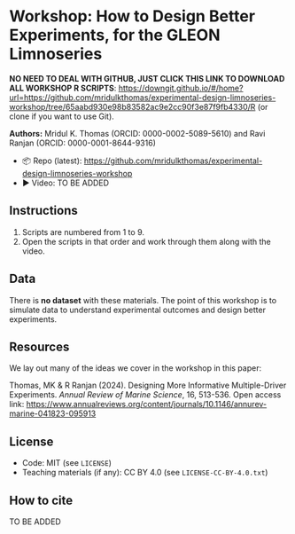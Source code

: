 # Workshop: How to Design Better Experiments, for the GLEON Limnoseries

**NO NEED TO DEAL WITH GITHUB, JUST CLICK THIS LINK TO DOWNLOAD ALL WORKSHOP R SCRIPTS**: https://downgit.github.io/#/home?url=https://github.com/mridulkthomas/experimental-design-limnoseries-workshop/tree/65aabd930e98b83582ac9e2cc90f3e87f9fb4330/R (or clone if you want to use Git).


**Authors:** Mridul K. Thomas (ORCID: 0000-0002-5089-5610) and Ravi Ranjan (ORCID: 0000-0001-8644-9316)

- 📦 Repo (latest): https://github.com/mridulkthomas/experimental-design-limnoseries-workshop
- ▶️ Video: TO BE ADDED 

## Instructions
1. Scripts are numbered from 1 to 9. 
2. Open the scripts in that order and work through them along with the video. 

## Data
There is **no dataset** with these materials. The point of this workshop is to simulate data to 
understand experimental outcomes and design better experiments.

## Resources
We lay out many of the ideas we cover in the workshop in this paper: 

Thomas, MK & R Ranjan (2024). Designing More Informative Multiple-Driver Experiments. _Annual Review of Marine Science_, 16, 513-536.
Open access link: https://www.annualreviews.org/content/journals/10.1146/annurev-marine-041823-095913

## License
- Code: MIT (see `LICENSE`)
- Teaching materials (if any): CC BY 4.0 (see `LICENSE-CC-BY-4.0.txt`)

## How to cite
TO BE ADDED 
